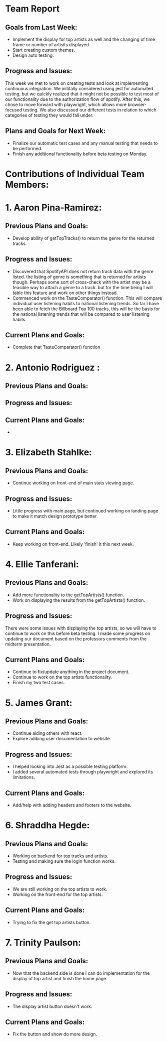 # Team Report
## Goals from Last Week:
- Implement the display for top artists as well and the changing of time frame or number of artisits displayed.
- Start creating custom themes.
- Design auto testing.

## Progress and Issues:
This week we met to work on creating tests and look at implementing continuous integration. We inititally considered using jest for automated testing, but we quickly realized that it might not be possible to test most of our functionality due to the authorization flow of spotify. After this, we chose to move forward with playwright, which allows more browser-focused testing. We also discussed our different tests in relation to which categories of testing they would fall under.

## Plans and Goals for Next Week:
- Finalize our automatic test cases and any manual testing that needs to be performed.
- Finish any additional functionality before beta testing on Monday.

# Contributions of Individual Team Members:
# 1. Aaron Pina-Ramirez:
## Previous Plans and Goals:
- Develop ability of getTopTracks() to return the genre for the returned tracks.

## Progress and Issues:
- Discovered that SpotifyAPI does not return track data with the genre listed. the listing of genre is something that is returned for artists though. Perhaps some sort of cross-check with the artist may be a feasible way to attach a genre to a track. but for the time being I will table this feature and work on other things instead.
- Commenced work on the TasteComparator() function. This will compare individual user listening habits to national listening trends. So far I have been able to fetch the Billboard Top 100 tracks, this will be the basis for the national listening trends that will be compared to user listening habits.

## Current Plans and Goals:
- Complete that TasteComparator() function

# 2. Antonio Rodriguez :
## Previous Plans and Goals:

## Progress and Issues:

## Current Plans and Goals:
- 
# 3. Elizabeth Stahlke:
## Previous Plans and Goals:
- Continue working on front-end of main stats viewing page.
## Progress and Issues:
- Little progress with main page, but continued working on landing page to make it match design prototype better.
## Current Plans and Goals:
- Keep working on front-end. Likely 'finish' it this next week.

# 4. Ellie Tanferani:
## Previous Plans and Goals:
- Add more functionality to the getTopArtists() function.
- Work on displaying the results from the getTopArtists() function.
## Progress and Issues:
There were some issues with displaying the top artists, so we will have to continue to work on this before beta testing. I made some progress on updating our document based on the professors comments from the midterm presentation.
## Current Plans and Goals:
- Continue to fix/update anything in the project document.
- Continue to work on the top artists functionality.
- Finish my two test cases.

# 5. James Grant:
## Previous Plans and Goals:
- Continue aiding others with react.
- Explore addiing user documentation to website.
## Progress and Issues:
- I helped looking into Jest as a possible testing platform.
- I added several automated tests through playwright and explored its limitations.
## Current Plans and Goals:
- Add/help with adding headers and footers to the website.

# 6. Shraddha Hegde:
## Previous Plans and Goals:
- Working on backend for top tracks and artists. 
- Testing and making sure the login function works. 
## Progress and Issues:
- We are still working on the top artists to work. 
- Working on the front-end for the top artists. 
## Current Plans and Goals:
- Trying to fix the get top artists button. 

# 7. Trinity Paulson:
## Previous Plans and Goals:
- Now that the backend side is done I can do implementation for the display of top artist and finish the home page.
## Progress and Issues:
- The display artist button doesn't work.
## Current Plans and Goals:
- Fix the button and show do more design.
